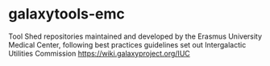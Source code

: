 # galaxytools-emc
Tool Shed repositories maintained and developed by the Erasmus University Medical Center, following best practices guidelines set out Intergalactic Utilities Commission https://wiki.galaxyproject.org/IUC
